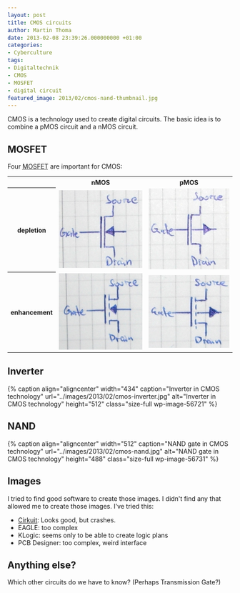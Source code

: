```yaml
---
layout: post
title: CMOS circuits
author: Martin Thoma
date: 2013-02-08 23:39:26.000000000 +01:00
categories:
- Cyberculture
tags:
- Digitaltechnik
- CMOS
- MOSFET
- digital circuit
featured_image: 2013/02/cmos-nand-thumbnail.jpg
---
```

CMOS is a technology used to create digital circuits. The basic idea is to combine a pMOS circuit and a nMOS circuit.

<h2>MOSFET</h2>
Four <abbr title="metal&ndash;oxide&ndash;semiconductor field-effect transistor">MOSFET</abbr> are important for CMOS:

<table>
<tr>
  <th>&nbsp;</th>
  <th>nMOS</th>
  <th>pMOS</th>
</tr>
<tr>
<th>depletion</th>
  <td><a href="../images/2013/02/nmos-selbstsleitend.jpg"><img src="../images/2013/02/nmos-selbstsleitend.jpg" alt="nMOS - depletion type" width="222" height="174" class="size-full wp-image-56741" /></a></td>
  <td><a href="../images/2013/02/pmos-selbstsleitend.jpg"><img src="../images/2013/02/pmos-selbstsleitend.jpg" alt="pMOS depletion" width="215" height="181" class="size-full wp-image-56761" /></a></td>
</tr>
<tr>
<th>enhancement</th>
  <td><a href="../images/2013/02/nmos-selbstsperrend.jpg"><img src="../images/2013/02/nmos-selbstsperrend.jpg" alt="nMOS - enhancement type" width="221" height="171" class="size-full wp-image-56751" /></td>
  <td><a href="../images/2013/02/pmos-selbstsperrend.jpg"><img src="../images/2013/02/pmos-selbstsperrend.jpg" alt="pMOS - enhancement type" width="181" height="163" class="size-full wp-image-56771" /></a></td>
</tr>
</table>

<h2>Inverter</h2>
{% caption align="aligncenter" width="434" caption="Inverter in CMOS technology" url="../images/2013/02/cmos-inverter.jpg" alt="Inverter in CMOS technology"  height="512" class="size-full wp-image-56721" %}

<h2>NAND</h2>
{% caption align="aligncenter" width="512" caption="NAND gate in CMOS technology" url="../images/2013/02/cmos-nand.jpg" alt="NAND gate in CMOS technology"  height="488" class="size-full wp-image-56731" %}

<h2>Images</h2>
I tried to find good software to create those images. I didn't find any that allowed me to create those images. I've tried this:

<ul>
  <li><a href="http://wwwu.uni-klu.ac.at/magostin/cirkuit.html">Cirkuit</a>: Looks good, but crashes.</li>
  <li>EAGLE: too complex</li>
  <li>KLogic: seems only to be able to create logic plans</li>
  <li>PCB Designer: too complex, weird interface</li>
</ul>

<h2>Anything else?</h2>
Which other circuits do we have to know? (Perhaps Transmission Gate?)
